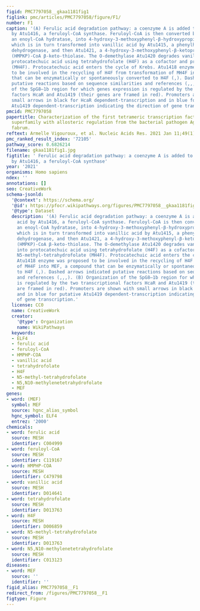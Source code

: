 ```yaml
---
figid: PMC7797058__gkaa1181fig1
figlink: pmc/articles/PMC7797058/figure/F1/
number: F1
caption: '(A) Ferulic acid degradation pathway: a coenzyme A is added to ferulic acid
  by Atu1416, a feruloyl-CoA synthase. Feruloyl-CoA is then converted by Atu1417,
  an enoyl-CoA hydratase, into 4-hydroxy-3-methoxyphenyl-β-hydroxypropionyl (HMPHP)-CoA,
  which is in turn transformed into vanillic acid by Atu1415, a phenylhydroxypropionyl-CoA
  dehydrogenase, and then Atu1421, a 4-hydroxy-3-methoxyphenyl-β-ketopropionyl-CoA
  (HMPKP)-CoA β-keto-thiolase. The O-demethylase Atu1420 degrades vanillic acid into
  protocatechuic acid using tetrahydrofolate (H4F) as a cofactor and produces N5-methyl-tetrahydrofolate
  (MH4F). Protocatechuic acid enters the cycle of Krebs. Atu1418 enzyme was proposed
  to be involved in the recycling of H4F from transformation of MH4F into MEF, a compound
  that can be enzymatically or spontaneously converted to H4F (,). Dashed arrows indicated
  putative reactions based on sequence similarities and references (,,,). (B) Organization
  of the SpG8–1b region for which genes expression is regulated by the two transcriptional
  factors HcaR and Atu1419 (their genes are framed in red). Promoters are shown with
  small arrows in black for HcaR dependent-transcription and in blue for putative
  Atu1419 dependent-transcription indicating the direction of gene transcription.'
pmcid: PMC7797058
papertitle: Characterization of the first tetrameric transcription factor of the GntR
  superfamily with allosteric regulation from the bacterial pathogen Agrobacterium
  fabrum.
reftext: Armelle Vigouroux, et al. Nucleic Acids Res. 2021 Jan 11;49(1):529-546.
pmc_ranked_result_index: '72105'
pathway_score: 0.6826214
filename: gkaa1181fig1.jpg
figtitle: ' Ferulic acid degradation pathway: a coenzyme A is added to ferulic acid
  by Atu1416, a feruloyl-CoA synthase'
year: '2021'
organisms: Homo sapiens
ndex: ''
annotations: []
seo: CreativeWork
schema-jsonld:
  '@context': https://schema.org/
  '@id': https://pfocr.wikipathways.org/figures/PMC7797058__gkaa1181fig1.html
  '@type': Dataset
  description: '(A) Ferulic acid degradation pathway: a coenzyme A is added to ferulic
    acid by Atu1416, a feruloyl-CoA synthase. Feruloyl-CoA is then converted by Atu1417,
    an enoyl-CoA hydratase, into 4-hydroxy-3-methoxyphenyl-β-hydroxypropionyl (HMPHP)-CoA,
    which is in turn transformed into vanillic acid by Atu1415, a phenylhydroxypropionyl-CoA
    dehydrogenase, and then Atu1421, a 4-hydroxy-3-methoxyphenyl-β-ketopropionyl-CoA
    (HMPKP)-CoA β-keto-thiolase. The O-demethylase Atu1420 degrades vanillic acid
    into protocatechuic acid using tetrahydrofolate (H4F) as a cofactor and produces
    N5-methyl-tetrahydrofolate (MH4F). Protocatechuic acid enters the cycle of Krebs.
    Atu1418 enzyme was proposed to be involved in the recycling of H4F from transformation
    of MH4F into MEF, a compound that can be enzymatically or spontaneously converted
    to H4F (,). Dashed arrows indicated putative reactions based on sequence similarities
    and references (,,,). (B) Organization of the SpG8–1b region for which genes expression
    is regulated by the two transcriptional factors HcaR and Atu1419 (their genes
    are framed in red). Promoters are shown with small arrows in black for HcaR dependent-transcription
    and in blue for putative Atu1419 dependent-transcription indicating the direction
    of gene transcription.'
  license: CC0
  name: CreativeWork
  creator:
    '@type': Organization
    name: WikiPathways
  keywords:
  - ELF4
  - ferulic acid
  - feruloyl-CoA
  - HMPHP-COA
  - vanillic acid
  - tetrahydrofolate
  - H4F
  - N5-methyl-tetrahydrofolate
  - N5,N10-methylenetetrahydrofolate
  - MEF
genes:
- word: (MEF)
  symbol: MEF
  source: hgnc_alias_symbol
  hgnc_symbol: ELF4
  entrez: '2000'
chemicals:
- word: ferulic acid
  source: MESH
  identifier: C004999
- word: feruloyl-CoA
  source: MESH
  identifier: C119167
- word: HMPHP-COA
  source: MESH
  identifier: C479798
- word: vanillic acid
  source: MESH
  identifier: D014641
- word: tetrahydrofolate
  source: MESH
  identifier: D013763
- word: H4F
  source: MESH
  identifier: D006859
- word: N5-methyl-tetrahydrofolate
  source: MESH
  identifier: D013763
- word: N5,N10-methylenetetrahydrofolate
  source: MESH
  identifier: C013123
diseases:
- word: MEF
  source: ''
  identifier: ''
figid_alias: PMC7797058__F1
redirect_from: /figures/PMC7797058__F1
figtype: Figure
---
```

